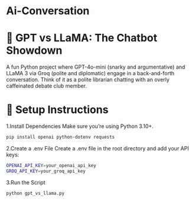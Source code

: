 # Ai-Conversation


# 🤖 GPT vs LLaMA: The Chatbot Showdown

A fun Python project where GPT-4o-mini (snarky and argumentative) and LLaMA 3 via Groq (polite and diplomatic) engage in a back-and-forth conversation. Think of it as a polite librarian chatting with an overly caffeinated debate club member.

# 🔧 Setup Instructions
 1.Install Dependencies
  Make sure you’re using Python 3.10+.
  ```bash
pip install openai python-dotenv requests
```
2.Create a .env File
Create a .env file in the root directory and add your API keys:
  ```bash
 OPENAI_API_KEY=your_openai_api_key
 GROQ_API_KEY=your_groq_api_key
```
3.Run the Script
```bash
python gpt_vs_llama.py
```








